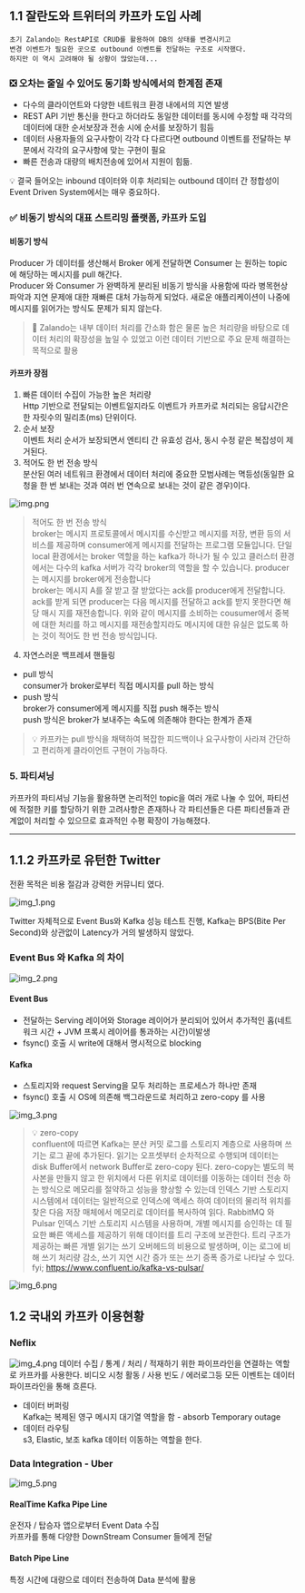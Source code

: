 ## 1.1 잘란도와 트위터의 카프카 도입 사례

```
초기 Zalando는 RestAPI로 CRUD를 활용하여 DB의 상태를 변경시키고
변경 이벤트가 필요한 곳으로 outbound 이벤트를 전달하는 구조로 시작했다.
하지만 이 역시 고려해야 될 상황이 많았는데...
```

### ❎ 오차는 줄일 수 있어도 동기화 방식에서의 한계점 존재
- 다수의 클라이언트와 다양한 네트워크 환경 내에서의 지연 발생
- REST API 기반 통신을 한다고 하더라도 동일한 데이터를 동시에 수정할 때 각각의 데이터에 대한 순서보장과
  전송 시에 순서를 보장하기 힘듬
- 데이터 사용자들의 요구사항이 각각 다 다르다면 outbound 이벤트를 전달하는 부분에서 각각의 요구사항에 맞는 구현이 필요
- 빠른 전송과 대량의 배치전송에 있어서 지원이 힘듦.

💡 결국 들어오는 inbound 데이터와 이후 처리되는 outbound 데이터 간 정합성이 Event Driven System에서는 매우 중요하다.

### ✅ 비동기 방식의 대표 스트리밍 플랫폼, 카프카 도입

#### 비동기 방식
Producer 가 데이터를 생산해서 Broker 에게 전달하면 Consumer 는 원하는 topic 에 해당하는 메시지를 pull 해간다.  
Producer 와 Consumer 가 완벽하게 분리된 비동기 방식을 사용함에 따라 병목현상 파악과 지연 문제애 대한 재빠른 대처 가능하게 되었다.
새로운 애플리케이션이 나중에 메시지를 읽어가는 방식도 문제가 되지 않는다.

> 📢 Zalando는 내부 데이터 처리를 간소화 함은 물론 높은 처리량을 바탕으로 데이터 처리의 확장성을 높일 수 있었고 이런 데이터 기반으로 주요 문제 해결하는 목적으로 활용

#### 카프카 장점
1. 빠른 데이터 수집이 가능한 높은 처리량  
Http 기반으로 전달되는 이벤트일지라도 이벤트가 카프카로 처리되는 응답시간은 한 자릿수의 밀리초(ms) 단위이다.
2. 순서 보장  
이벤트 처리 순서가 보장되면서 엔티티 간 유효성 검사, 동시 수정 같은 복잡성이 제거된다.  
3. 적어도 한 번 전송 방식  
분산된 여러 네트워크 환경에서 데이터 처리에 중요한 모범사례는 멱등성(동일한 요청을 한 번 보내는 것과 여러 번 연속으로 보내는 것이 같은 경우)이다.

![img.png](img.png)

> 적어도 한 번 전송 방식  
broker는 메시지 프로토콜에서 메시지를 수신받고 메시지를 저장, 변환 등의 서비스를 제공하며 consumer에게 메시지를 전달하는 프로그램 모듈입니다.
단일 local 환경에서는 broker 역할을 하는 kafka가 하나가 될 수 있고
클러스터 환경에서는 다수의 kafka 서버가 각각 broker의 역할을 할 수 있습니다.
producer는 메시지를 broker에게 전송합니다  
broker는 메시지 A를 잘 받고 잘 받았다는 ack를 producer에게 전달합니다.
ack를 받게 되면 producer는 다음 메시지를 전달하고 ack를 받지 못한다면 해당 매시 지를 재전송합니다.
위와 같이 메시지를 소비하는 cousumer에서 중복에 대한 처리를 하고 메시지를 재전송할지라도 메시지에 대한 유실은 없도록 하는 것이 적어도 한 번 전송 방식입니다.


4. 자연스러운 백프레셔 핸들링

- pull 방식  
consumer가 broker로부터 직접 메시지를 pull 하는 방식
- push 방식   
broker가 consumer에게 메시지를 직접 push 해주는 방식  
push 방식은 broker가 보내주는 속도에 의존해야 한다는 한계가 존재


> 💡 카프카는 pull 방식을 채택하여 복잡한 피드백이나 요구사항이 사라져 간단하고 편리하게 클라이언트 구현이 가능하다.


### 5. 파티셔닝
카프카의 파티셔닝 기능을 활용하면 논리적인 topic을 여러 개로 나눌 수 있어, 파티션에 적절한 키를 할당하기 위한 고려사항은 존재하나 각 파티션들은 다른 파티션들과 관계없이 처리할 수 있으므로 효과적인 수평 확장이 가능해졌다.

---

## 1.1.2 카프카로 유턴한 Twitter

전환 목적은 비용 절감과 강력한 커뮤니티 였다.

![img_1.png](img_1.png)

Twitter 자체적으로 Event Bus와 Kafka 성능 테스트 진행, Kafka는 BPS(Bite Per Second)와 상관없이 Latency가 거의 발생하지 않았다.

### Event Bus 와 Kafka 의 차이
![img_2.png](img_2.png)

#### Event Bus
- 전달하는 Serving 레이어와 Storage 레이어가 분리되어 있어서 추가적인 홉(네트워크 시간 + JVM 프록시 레이어를 통과하는 시간)이발생
- fsync() 호출 시 write에 대해서 명시적으로 blocking  

#### Kafka
- 스토리지와 request Serving을 모두 처리하는 프로세스가 하나만 존재
- fsync() 호출 시 OS에 의존해 백그라운드로 처리하고 zero-copy 를 사용

![img_3.png](img_3.png)

> 💡 zero-copy  
confluent에 따르면 Kafka는 분산 커밋 로그를 스토리지 계층으로 사용하며 쓰기는 로그 끝에 추가된다.
읽기는 오프셋부터 순차적으로 수행되며 데이터는 disk Buffer에서 network Buffer로 zero-copy 된다.
zero-copy는 별도의 복사본을 만들지 않고 한 위치에서 다른 위치로 데이터를 이동하는 데이터 전송 하는 방식으로 메모리를 절약하고 성능을 향상할 수 있는데
인덱스 기반 스토리지 시스템에서 데이터는 일반적으로 인덱스에 액세스 하여 데이터의 물리적 위치를 찾은 다음 저장 매체에서 메모리로 데이터를 복사하여 읽다.
RabbitMQ 와 Pulsar 인덱스 기반 스토리지 시스템을 사용하며, 개별 메시지를 승인하는 데 필요한 빠른 액세스를 제공하기 위해 데이터를 트리 구조에 보관한다.
트리 구조가 제공하는 빠른 개별 읽기는 쓰기 오버헤드의 비용으로 발생하며, 이는 로그에 비해 쓰기 처리량 감소, 쓰기 지연 시간 증가 또는 쓰기 증폭 증가로 나타날 수 있다.  
fyi; https://www.confluent.io/kafka-vs-pulsar/
 
![img_6.png](img_6.png)

## 1.2 국내외 카프카 이용현황

### Neflix

![img_4.png](img_4.png)
데이터 수집 / 통계 / 처리 / 적재하기 위한 파이프라인을 연결하는 역할로 카프카를 사용한다.
비디오 시청 활동 / 사용 빈도 / 에러로그등 모든 이벤트는 데이터 파이프라인을 통해 흐른다.

- 데이터 버퍼링  
Kafka는 복제된 영구 메시지 대기열 역할을 함 - absorb Temporary outage
- 데이터 라우팅  
s3, Elastic, 보조 kafka 데이터 이동하는 역할을 한다.

### Data Integration - Uber
![img_5.png](img_5.png)

#### RealTime Kafka Pipe Line
운전자 / 탑승자 앱으로부터 Event Data 수집  
카프카를 통해 다양한 DownStream Consumer 들에게 전달

#### Batch Pipe Line
특정 시간에 대량으로 데이터 전송하여 Data 분석에 활용

